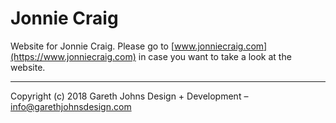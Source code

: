 # Jonnie Craig

Website for Jonnie Craig. Please go to [www.jonniecraig.com](https://www.jonniecraig.com) in case you want to take a look at the website.

* * *

Copyright (c) 2018 Gareth Johns Design + Development – info@garethjohnsdesign.com